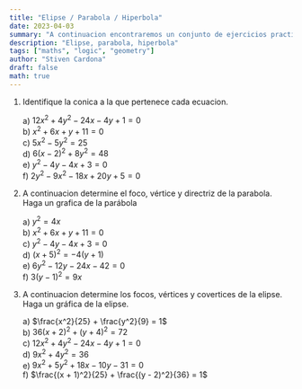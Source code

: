 ```yaml
---
title: "Elipse / Parabola / Hiperbola"
date: 2023-04-03
summary: "A continuacion encontraremos un conjunto de ejercicios practicos acerca de las secciones conicas"
description: "Elipse, parabola, hiperbola"
tags: ["maths", "logic", "geometry"]
author: "Stiven Cardona"
draft: false
math: true
---
```


1. Identifique la conica a la que pertenece cada ecuacion.

    a) $12x^2 + 4y^2 - 24x - 4y + 1 = 0$ \
    b) $x^2 + 6x + y + 11 = 0$ \
    c) $5x^2 - 5y^2 = 25$ \
    d) $6(x - 2)^2 + 8y^2 = 48$ \
    e) $y^2 - 4y - 4x + 3 = 0$ \
    f) $2y^2 - 9x^2 - 18x + 20y + 5 = 0$ 
2. A continuacion determine el foco, vértice y directriz de la parabola. Haga un grafica de la parábola

    a) $y^2 = 4x$ \
    b) $x^2 + 6x + y + 11 = 0$ \
    c) $y^2 - 4y - 4x + 3 = 0$ \
    d) $(x + 5)^2 = -4(y + 1)$ \
    e) $6y^2 - 12y - 24x - 42 = 0$ \
    f) $3(y - 1)^2 = 9x$ 
3. A continuacion determine los focos, vértices y covertices de la elipse. Haga un gráfica de la elipse.

    a) $\frac{x^2}{25} + \frac{y^2}{9} = 1$ \
    b) $36(x + 2)^2 + (y + 4)^2 = 72$ \
    c) $12x^2 + 4y^2 - 24x - 4y + 1 = 0$ \
    d) $9x^2 + 4y^2 = 36$ \
    e) $9x^2 + 5y^2 + 18x - 10y - 31 = 0$ \
    f) $\frac{(x + 1)^2}{25} + \frac{(y - 2)^2}{36} = 1$ 